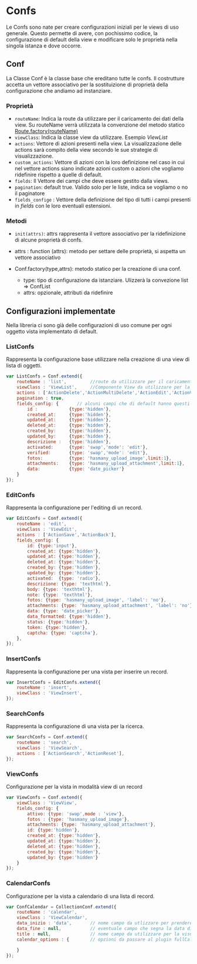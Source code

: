 # Confs

Le Confs sono nate per creare configurazioni iniziali per le views di uso generale.
Questo permette di avere, con pochissimo codice, la configurazione di default 
della view e modificare solo le proprietà nella singola istanza e dove occorre. 

## Conf

La Classe Conf è la classe base che ereditano tutte le confs. Il costrutture 
accetta un vettore associativo per la sostituizione di proprietà della configurazione che 
andiamo ad instanziare. 

### Proprietà
- `routeName`: Indica la route da utilizzare per il caricamento dei dati della view. 
Su routeName verrà utilizzata la convenzione del metodo statico 
[Route.factory(routeName)](routes.md) 
- `viewClass`: Indica la classe view da utilizzare. Esempio *ViewList*
- `actions`: Vettore di azioni presenti nella view. La visualizzazione delle actions 
sarà compito della view secondo le sue strategie di visualizzazione.
- `custom_actions`: Vettore di azioni con la loro definizione nel caso in cui 
nel vettore actions  siano indicate azioni custom o azioni che vogliamo ridefinire rispetto 
a quelle di default.
- `fields`: Il Vettore dei campi che deve essere gestito dalla views.
- `pagination`: default true. Valido solo per le liste, indica se vogliamo o no il paginatore
- `fields_confige` : Vettore della definizione del tipo di tutti i campi presenti in *fields* 
con le loro eventuali estensioni.



### Metodi

- `init(attrs)`: attrs rappresenta il vettore associativo per la ridefinizione
di alcune proprietà di confs.
- attrs : function (attrs): metodo per settare delle proprietà, si aspetta un vettore associativo

- Conf.factory(type,attrs): metodo statico per la creazione di una conf.
    - type: tipo di configurazione da istanziare. Ulizzerà la convezione list => ConfList
    - attrs: opzionale, attributi da ridefinire 


## Configurazioni implementate

Nella libreria ci sono già delle configurazioni di uso comune per ogni oggetto vista 
implementato di default.

### ListConfs

Rappresenta la configurazione base utilizzare nella creazione di una view di lista di oggetti.

```javascript
var ListConfs = Conf.extend({
    routeName : 'list',         //route da utilizzare per il caricamento dei dati
    viewClass : 'ViewList',     //Componente View da utilizzare per la visualizzazione
    actions : ['ActionDelete','ActionMultiDelete','ActionEdit','ActionView','ActionInsert'],
    pagination : true,
    fields_config: {       // alcuni campi che di default hanno questi tipi
        id :            {type:'hidden'},
        created_at:     {type:'hidden'},
        updated_at:     {type:'hidden'},
        deleted_at:     {type:'hidden'},
        created_by:     {type:'hidden'},
        updated_by:     {type:'hidden'},
        descrizione	:   {type:'hidden'},
        activated:      {type: 'swap','mode': 'edit'},
        verified:       {type: 'swap','mode': 'edit'},
        fotos:          {type: 'hasmany_upload_image',limit:1},
        attachments:    {type: 'hasmany_upload_attachment',limit:1},
        data:           {type: 'date_picker'}
    }
});
```

### EditConfs

Rappresenta la configurazione per l'editing di un record. 

```javascript
var EditConfs = Conf.extend({
    routeName : 'edit',
    viewClass : 'ViewEdit',
    actions : ['ActionSave','ActionBack'],
    fields_config: {
        id: {type:'input'},
        created_at: {type:'hidden'},
        updated_at: {type:'hidden'},
        deleted_at: {type:'hidden'},
        created_by: {type:'hidden'},
        updated_by: {type:'hidden'},
        activated:  {type: 'radio'},
        descrizione: {type: 'texthtml'},
        body: {type: 'texthtml'},
        note: {type: 'texthtml'},
        fotos: {type: 'hasmany_upload_image', 'label': 'no'},
        attachments: {type: 'hasmany_upload_attachment', 'label': 'no'},
        data: {type: 'date_picker'},
        data_formatted: {type:'hidden'},
        status: {type:'hidden'},
        token: {type:'hidden'},
        captcha: {type: 'captcha'},
    },
});
```


### InsertConfs

Rappresenta la configurazione per una vista per inserire un record.

```javascript
var InsertConfs = EditConfs.extend({
    routeName : 'insert',
    viewClass : 'ViewInsert',
});
```

### SearchConfs

Rappresenta la configurazione di una vista per la ricerca.

```javascript
var SearchConfs = Conf.extend({
    routeName : 'search',
    viewClass : 'ViewSearch',
    actions : ['ActionSearch','ActionReset'],
});
```

### ViewConfs

Configurazione per la vista in modalità view di un record

```javascript
var ViewConfs = Conf.extend({
    viewClass : 'ViewView',
    fields_config: {
        attivo: {type: 'swap',mode : 'view'},
        fotos : {type: 'hasmany_upload_image'},
        attachments: {type: 'hasmany_upload_attachment'},
        id: {type:'hidden'},
        created_at: {type:'hidden'},
        updated_at: {type:'hidden'},
        deleted_at: {type:'hidden'},
        created_by: {type:'hidden'},
        updated_by: {type:'hidden'}
    }
});
```

### CalendarConfs

Configurazione per la vista a calendario di una lista di record.

```javascript
var ConfCalendar = CollectionConf.extend({
    routeName : 'calendar',
    viewClass : 'ViewCalendar',
    data_inizio : 'data',       // nome campo da utlizzare per prendere la data dell'evento
    data_fine : null,           // eventuale campo che segna la data di fine  dell'evento
    title : null,               // nome campo da utilizzare per la visualizzazione dell'evento
    calendar_options : {        // opzioni da passare al plugin fullCalendar

    }
});
```



